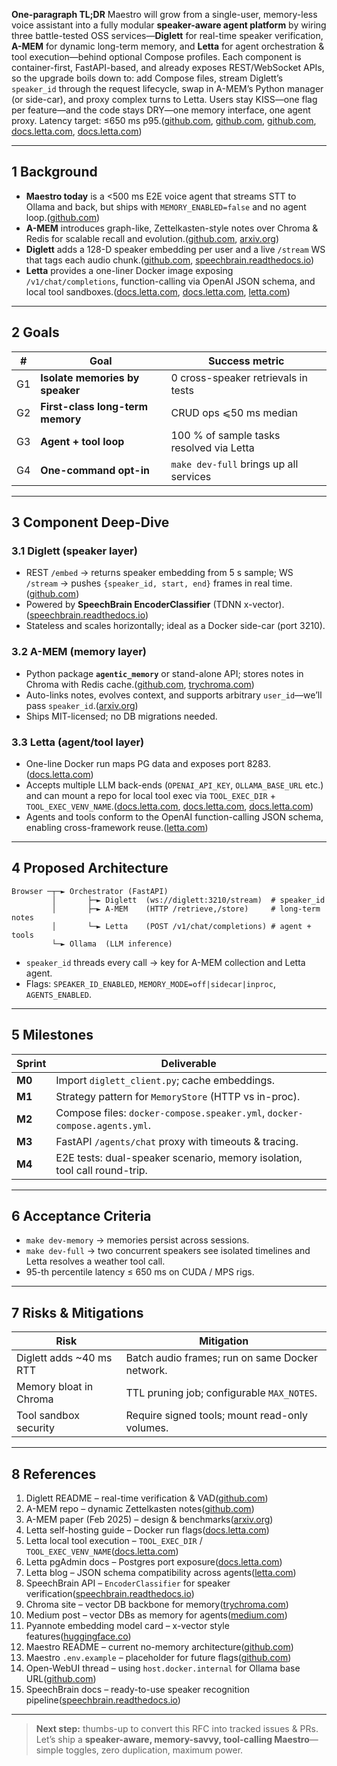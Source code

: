 **One-paragraph TL;DR**
Maestro will grow from a single-user, memory-less voice assistant into a fully modular **speaker-aware agent platform** by wiring three battle-tested OSS services—**Diglett** for real-time speaker verification, **A-MEM** for dynamic long-term memory, and **Letta** for agent orchestration & tool execution—behind optional Compose profiles.  Each component is container-first, FastAPI-based, and already exposes REST/WebSocket APIs, so the upgrade boils down to: add Compose files, stream Diglett’s `speaker_id` through the request lifecycle, swap in A-MEM’s Python manager (or side-car), and proxy complex turns to Letta.  Users stay KISS—one flag per feature—and the code stays DRY—one memory interface, one agent proxy.  Latency target: ≤650 ms p95.([github.com][1], [github.com][2], [github.com][3], [docs.letta.com][4], [docs.letta.com][5])

---

## 1  Background

* **Maestro today** is a <500 ms E2E voice agent that streams STT to Ollama and back, but ships with `MEMORY_ENABLED=false` and no agent loop.([github.com][1])
* **A-MEM** introduces graph-like, Zettelkasten-style notes over Chroma & Redis for scalable recall and evolution.([github.com][3], [arxiv.org][6])
* **Diglett** adds a 128-D speaker embedding per user and a live `/stream` WS that tags each audio chunk.([github.com][2], [speechbrain.readthedocs.io][7])
* **Letta** provides a one-liner Docker image exposing `/v1/chat/completions`, function-calling via OpenAI JSON schema, and local tool sandboxes.([docs.letta.com][4], [docs.letta.com][5], [letta.com][8])

---

## 2  Goals

| #  | Goal                             | Success metric                           |
| -- | -------------------------------- | ---------------------------------------- |
| G1 | **Isolate memories by speaker**  | 0 cross-speaker retrievals in tests      |
| G2 | **First-class long-term memory** | CRUD ops ⩽50 ms median                   |
| G3 | **Agent + tool loop**            | 100 % of sample tasks resolved via Letta |
| G4 | **One-command opt-in**           | `make dev-full` brings up all services   |

---

## 3  Component Deep-Dive

### 3.1  Diglett (speaker layer)

* REST `/embed` → returns speaker embedding from 5 s sample; WS `/stream` → pushes `{speaker_id, start, end}` frames in real time.([github.com][2])
* Powered by **SpeechBrain EncoderClassifier** (TDNN x-vector).([speechbrain.readthedocs.io][7])
* Stateless and scales horizontally; ideal as a Docker side-car (port 3210).

### 3.2  A-MEM (memory layer)

* Python package **`agentic_memory`** or stand-alone API; stores notes in Chroma with Redis cache.([github.com][3], [trychroma.com][9])
* Auto-links notes, evolves context, and supports arbitrary `user_id`—we’ll pass `speaker_id`.([arxiv.org][6])
* Ships MIT-licensed; no DB migrations needed.

### 3.3  Letta (agent/tool layer)

* One-line Docker run maps PG data and exposes port 8283.([docs.letta.com][4])
* Accepts multiple LLM back-ends (`OPENAI_API_KEY`, `OLLAMA_BASE_URL` etc.) and can mount a repo for local tool exec via `TOOL_EXEC_DIR` + `TOOL_EXEC_VENV_NAME`.([docs.letta.com][4], [docs.letta.com][5], [docs.letta.com][10])
* Agents and tools conform to the OpenAI function-calling JSON schema, enabling cross-framework reuse.([letta.com][8])

---

## 4  Proposed Architecture

```
Browser ─┬─► Orchestrator (FastAPI)
         │       ├─► Diglett  (ws://diglett:3210/stream)  # speaker_id
         │       ├─► A-MEM    (HTTP /retrieve,/store)     # long-term notes
         │       └─► Letta    (POST /v1/chat/completions) # agent + tools
         └─► Ollama  (LLM inference)
```

* `speaker_id` threads every call → key for A-MEM collection and Letta agent.
* Flags: `SPEAKER_ID_ENABLED`, `MEMORY_MODE=off|sidecar|inproc`, `AGENTS_ENABLED`.

---

## 5  Milestones

| Sprint | Deliverable                                                               |
| ------ | ------------------------------------------------------------------------- |
| **M0** | Import `diglett_client.py`; cache embeddings.                             |
| **M1** | Strategy pattern for `MemoryStore` (HTTP vs in-proc).                     |
| **M2** | Compose files: `docker-compose.speaker.yml`, `docker-compose.agents.yml`. |
| **M3** | FastAPI `/agents/chat` proxy with timeouts & tracing.                     |
| **M4** | E2E tests: dual-speaker scenario, memory isolation, tool call round-trip. |

---

## 6  Acceptance Criteria

* `make dev-memory` → memories persist across sessions.
* `make dev-full` → two concurrent speakers see isolated timelines and Letta resolves a weather tool call.
* 95-th percentile latency ≤ 650 ms on CUDA / MPS rigs.

---

## 7  Risks & Mitigations

| Risk                     | Mitigation                                      |
| ------------------------ | ----------------------------------------------- |
| Diglett adds \~40 ms RTT | Batch audio frames; run on same Docker network. |
| Memory bloat in Chroma   | TTL pruning job; configurable `MAX_NOTES`.      |
| Tool sandbox security    | Require signed tools; mount read-only volumes.  |

---

## 8  References

1. Diglett README – real-time verification & VAD([github.com][2])
2. A-MEM repo – dynamic Zettelkasten notes([github.com][3])
3. A-MEM paper (Feb 2025) – design & benchmarks([arxiv.org][6])
4. Letta self-hosting guide – Docker run flags([docs.letta.com][4])
5. Letta local tool execution – `TOOL_EXEC_DIR` / `TOOL_EXEC_VENV_NAME`([docs.letta.com][5])
6. Letta pgAdmin docs – Postgres port exposure([docs.letta.com][10])
7. Letta blog – JSON schema compatibility across agents([letta.com][8])
8. SpeechBrain API – `EncoderClassifier` for speaker verification([speechbrain.readthedocs.io][7])
9. Chroma site – vector DB backbone for memory([trychroma.com][9])
10. Medium post – vector DBs as memory for agents([medium.com][11])
11. Pyannote embedding model card – x-vector style features([huggingface.co][12])
12. Maestro README – current no-memory architecture([github.com][1])
13. Maestro `.env.example` – placeholder for future flags([github.com][13])
14. Open-WebUI thread – using `host.docker.internal` for Ollama base URL([github.com][14])
15. SpeechBrain docs – ready-to-use speaker recognition pipeline([speechbrain.readthedocs.io][15])

---

> **Next step:** thumbs-up to convert this RFC into tracked issues & PRs. Let’s ship a **speaker-aware, memory-savvy, tool-calling Maestro**—simple toggles, zero duplication, maximum power.

[1]: https://github.com/dusterbloom/maestro "GitHub - dusterbloom/maestro"
[2]: https://github.com/8igMac/diglett "GitHub - 8igMac/diglett: Real-time speaker verification for long conversations."
[3]: https://github.com/agiresearch/A-mem "GitHub - agiresearch/A-mem: A-MEM: Agentic Memory for LLM Agents"
[4]: https://docs.letta.com/guides/selfhosting "Self-hosting Letta | Letta"
[5]: https://docs.letta.com/guides/tool-execution/local "Local tool execution | Letta"
[6]: https://arxiv.org/abs/2502.12110?utm_source=chatgpt.com "A-MEM: Agentic Memory for LLM Agents"
[7]: https://speechbrain.readthedocs.io/en/latest/API/speechbrain.inference.speaker.html?utm_source=chatgpt.com "speechbrain.inference.speaker module"
[8]: https://www.letta.com/blog/ai-agents-stack "The AI agents stack  | Letta"
[9]: https://www.trychroma.com/ "Chroma"
[10]: https://docs.letta.com/guides/selfhosting/pgadmin "Inspecting your database | Letta"
[11]: https://medium.com/sopmac-ai/vector-databases-as-memory-for-your-ai-agents-986288530443?utm_source=chatgpt.com "Vector Databases as Memory for your AI Agents - Medium"
[12]: https://huggingface.co/pyannote/embedding "pyannote/embedding · Hugging Face"
[13]: https://github.com/dusterbloom/maestro/blob/main/.env.example "maestro/.env.example at main · dusterbloom/maestro · GitHub"
[14]: https://github.com/open-webui/open-webui/discussions/1685?utm_source=chatgpt.com "I can't save the Ollama Base URL :( #1685 - GitHub"
[15]: https://speechbrain.readthedocs.io/en/latest/tutorials/tasks/speech-classification-from-scratch.html?utm_source=chatgpt.com "Speech Classification From Scratch"
